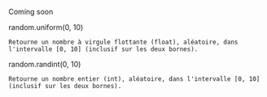 Coming soon



random.uniform(0, 10)

    Retourne un nombre à virgule flottante (float), aléatoire, dans l'intervalle [0, 10] (inclusif sur les deux bornes).

random.randint(0, 10)

    Retourne un nombre entier (int), aléatoire, dans l'intervalle [0, 10] (inclusif sur les deux bornes).